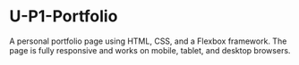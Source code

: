 # U-P1-Portfolio
A personal portfolio page using HTML, CSS, and a Flexbox framework. The page is fully responsive and works on mobile, tablet, and desktop browsers.
